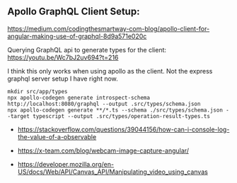
## Apollo GraphQL Client Setup:

https://medium.com/codingthesmartway-com-blog/apollo-client-for-angular-making-use-of-graphql-8d9a571e020c

Querying GraphQL api to generate types for the client:
https://youtu.be/Wc7bJ2uv694?t=216

I think this only works when using apollo as the client. Not the express graphql server setup I have right now.

```
mkdir src/app/types
npx apollo-codegen generate introspect-schema http://localhost:8080/graphql --output .src/types/schema.json
npx apollo-codegen generate **/*.ts --schema ./src/types/schema.json --target typescript --output .src/types/operation-result-types.ts
```

- https://stackoverflow.com/questions/39044156/how-can-i-console-log-the-value-of-a-observable

- https://x-team.com/blog/webcam-image-capture-angular/

- https://developer.mozilla.org/en-US/docs/Web/API/Canvas_API/Manipulating_video_using_canvas